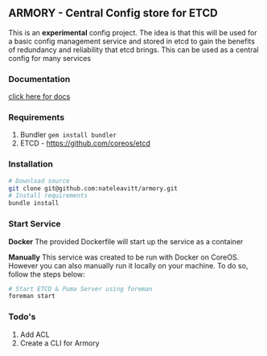 ## ARMORY - Central Config store for ETCD
This is an **experimental** config project.  The idea is that this will
be used for a basic config management service and stored in etcd to gain
the benefits of redundancy and reliability that etcd brings. This can be
used as a central config for many services


### Documentation
[click here for docs](https://github.com/nateleavitt/armory/blob/master/docs.md)


### Requirements
1. Bundler `gem install bundler`
2. ETCD - https://github.com/coreos/etcd

### Installation
```bash
# Download source
git clone git@github.com:nateleavitt/armory.git
# Install requirements
bundle install
```

### Start Service

**Docker**
The provided Dockerfile will start up the service as a container

**Manually**
This service was created to be run with Docker on CoreOS. However you
can also manually run it locally on your machine. To do so, follow the
steps below:

```bash
# Start ETCD & Puma Server using foreman
foreman start
```

### Todo's
1. Add ACL
2. Create a CLI for Armory

